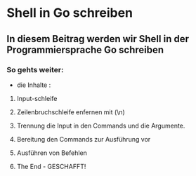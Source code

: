 # Shell in Go schreiben

## In diesem Beitrag werden wir Shell in der Programmiersprache Go schreiben

### So gehts weiter:

* die Inhalte : 

1.  Input-schleife

2.  Zeilenbruchschleife enfernen mit (\n)

3. Trennung die Input in den Commands und die Argumente.

4. Bereitung den Commands zur Ausführung vor

5. Ausführen von Befehlen

6. The End - GESCHAFFT!  
